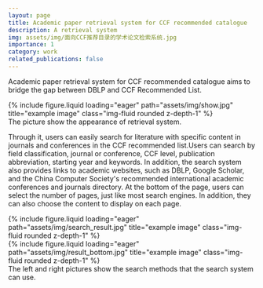 ```yaml
---
layout: page
title: Academic paper retrieval system for CCF recommended catalogue
description: A retrieval system
img: assets/img/面向CCF推荐目录的学术论文检索系统.jpg
importance: 1
category: work
related_publications: false
---
```


Academic paper retrieval system for CCF recommended catalogue aims to bridge the gap between DBLP and CCF Recommended List.
<div class="row">
    <div class="col-sm mt-3 mt-md-0">
        {% include figure.liquid loading="eager" path="assets/img/show.jpg" title="example image" class="img-fluid rounded z-depth-1" %}
    </div>
</div>
<div class="caption">
    The picture show the appearance of  retrieval system. 
</div>

Through it, users can easily search for literature with specific content in journals and conferences in the CCF recommended list.Users can search by field classification, journal or conference, CCF level, publication abbreviation, starting year and keywords.
In addition, the search system also provides links to academic websites, such as DBLP, Google Scholar, and the China Computer Society's recommended international academic conferences and journals directory.
At the bottom of the page, users can select the number of pages, just like most search engines. In addition, they can also choose the content to display on each page.
<div class="row">
    <div class="col-sm mt-3 mt-md-0">
        {% include figure.liquid loading="eager" path="assets/img/search_result.jpg" title="example image" class="img-fluid rounded z-depth-1" %}
    </div>
    <div class="col-sm mt-3 mt-md-0">
        {% include figure.liquid loading="eager" path="assets/img/result_bottom.jpg" title="example image" class="img-fluid rounded z-depth-1" %}
    </div>
</div>
<div class="caption">
    The left and right pictures show the search methods that the search system can use.
</div>
<br>

<br>
